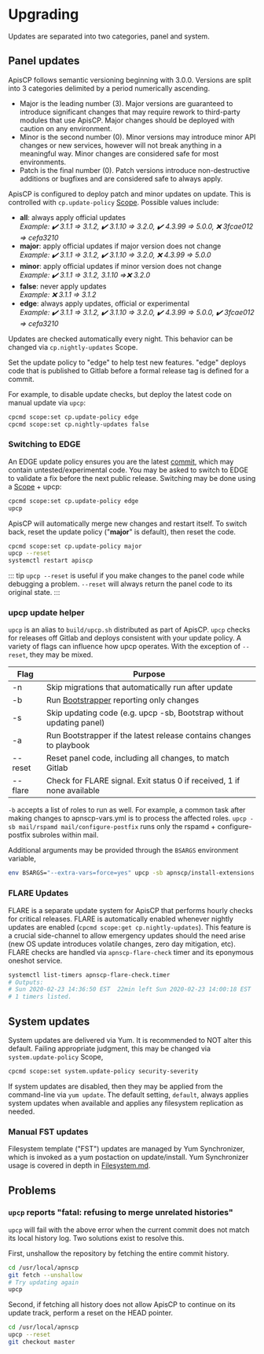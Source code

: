 # Upgrading

Updates are separated into two categories, panel and system.

## Panel updates

ApisCP follows semantic versioning beginning with 3.0.0. Versions are split into 3 categories delimited by a period numerically ascending.

* Major is the leading number (3). Major versions are guaranteed to introduce significant changes that may require rework to third-party modules that use ApisCP. Major changes should be deployed with caution on any environment.
* Minor is the second number (0). Minor versions may introduce minor API changes or new services, however will not break anything in a meaningful way. Minor changes are considered safe for most environments.
* Patch is the final number (0). Patch versions introduce non-destructive additions or bugfixes and are considered safe to always apply.

ApisCP is configured to deploy patch and minor updates on update. This is controlled with `cp.update-policy` [Scope](admin/Scopes.md). Possible values include:

- **all**: always apply official updates  
    *Example: ✔️ 3.1.1 => 3.1.2, ✔️ 3.1.10 => 3.2.0, ✔️ 4.3.99 => 5.0.0, ❌ 3fcae012 => cefa3210*
- **major**: apply official updates if major version does not change  
    *Example: ✔️ 3.1.1 => 3.1.2, ✔️ 3.1.10 => 3.2.0, ❌ 4.3.99 => 5.0.0*
- **minor**: apply official updates if minor version does not change  
    *Example: ✔️ 3.1.1 => 3.1.2, 3.1.10 =>❌ 3.2.0*
- **false**: never apply updates  
    *Example: ❌ 3.1.1 => 3.1.2*
- **edge**: always apply updates, official or experimental  
    *Example: ✔️ 3.1.1 => 3.1.2, ✔️ 3.1.10 => 3.2.0, ✔️ 4.3.99 => 5.0.0, ✔️ 3fcae012 => cefa3210*

Updates are checked automatically every night. This behavior can be changed via `cp.nightly-updates` Scope.

Set the update policy to "edge" to help test new features. "edge" deploys code that is published to Gitlab before a formal release tag is defined for a commit.

For example, to disable update checks, but deploy the latest code on manual update via `upcp`:

```bash
cpcmd scope:set cp.update-policy edge
cpcmd scope:set cp.nightly-updates false
```

### Switching to EDGE

An EDGE update policy ensures you are the latest [commit](https://gitlab.com/apisnetworks/apnscp/-/commits/master), which may contain untested/experimental code. You may be asked to switch to EDGE to validate a fix before the next public release. Switching may be done using a [Scope](admin/Scopes) + upcp:

```bash
cpcmd scope:set cp.update-policy edge
upcp
```

ApisCP will automatically merge new changes and restart itself. To switch back, reset the update policy ("**major**" is default), then reset the code.

```bash
cpcmd scope:set cp.update-policy major
upcp --reset
systemctl restart apiscp
```

::: tip
`upcp --reset` is useful if you make changes to the panel code while debugging a problem. `--reset` will always return the panel code to its original state.
:::

### upcp update helper

`upcp` is an alias to `build/upcp.sh` distributed as part of ApisCP. `upcp` checks for releases off Gitlab and deploys consistent with your update policy. A variety of flags can influence how upcp operates. With the exception of `--reset`, they may be mixed.

| Flag    | Purpose                                                      |
| ------- | ------------------------------------------------------------ |
| -n      | Skip migrations that automatically run after update          |
| -b      | Run [Bootstrapper](https://github.com/apisnetworks/apnscp-bootstrapper) reporting only changes |
| -s      | Skip updating code (e.g. upcp -sb, Bootstrap without updating panel) |
| -a      | Run Bootstrapper if the latest release contains changes to playbook |
| --reset | Reset panel code, including all changes, to match Gitlab     |
| --flare   | Check for FLARE signal. Exit status 0 if received, 1 if none available |

`-b` accepts a list of roles to run as well. For example, a common task after making changes to apnscp-vars.yml is to process the affected roles. `upcp -sb mail/rspamd mail/configure-postfix`  runs only the rspamd + configure-postfix subroles within mail.

Additional arguments may be provided through the `BSARGS` environment variable,

```bash
env BSARGS="--extra-vars=force=yes" upcp -sb apnscp/install-extensions
```

### FLARE Updates

FLARE is a separate update system for ApisCP that performs hourly checks for critical releases. FLARE is automatically enabled whenever nightly updates are enabled (`cpcmd scope:get cp.nightly-updates`). This feature is a crucial side-channel to allow emergency updates should the need arise (new OS update introduces volatile changes, zero day mitigation, etc). FLARE checks are handled via `apnscp-flare-check` timer and its eponymous oneshot service.

```bash
systemctl list-timers apnscp-flare-check.timer
# Outputs:
# Sun 2020-02-23 14:36:50 EST  22min left Sun 2020-02-23 14:00:18 EST  14min ago apnscp-flare-check.timer apnscp-flare-check.service
# 1 timers listed.
```

## System updates

System updates are delivered via Yum. It is recommended to NOT alter this default. Failing appropriate judgment, this may be changed via `system.update-policy` Scope,

```bash
cpcmd scope:set system.update-policy security-severity
```

If system updates are disabled, then they may be applied from the command-line via `yum update`. The default setting, `default`, always applies system updates when available and applies any filesystem replication as needed.

### Manual FST updates

Filesystem template ("FST") updates are managed by Yum Synchronizer, which is invoked as a yum postaction on update/install. Yum Synchronizer usage is covered in depth in [Filesystem.md](admin/Filesystem.md).

## Problems
### `upcp` reports "fatal: refusing to merge unrelated histories"
`upcp` will fail with the above error when the current commit does not match its local history log. Two solutions exist to resolve this.

First, unshallow the repository by fetching the entire commit history.

```bash
cd /usr/local/apnscp
git fetch --unshallow
# Try updating again
upcp
```

Second, if fetching all history does not allow ApisCP to continue on its update track, perform a reset on the HEAD pointer.

```bash
cd /usr/local/apnscp
upcp --reset
git checkout master
```